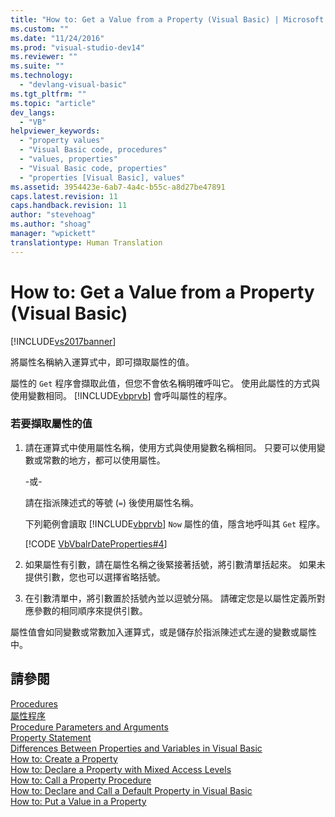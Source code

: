```yaml
---
title: "How to: Get a Value from a Property (Visual Basic) | Microsoft Docs"
ms.custom: ""
ms.date: "11/24/2016"
ms.prod: "visual-studio-dev14"
ms.reviewer: ""
ms.suite: ""
ms.technology: 
  - "devlang-visual-basic"
ms.tgt_pltfrm: ""
ms.topic: "article"
dev_langs: 
  - "VB"
helpviewer_keywords: 
  - "property values"
  - "Visual Basic code, procedures"
  - "values, properties"
  - "Visual Basic code, properties"
  - "properties [Visual Basic], values"
ms.assetid: 3954423e-6ab7-4a4c-b55c-a8d27be47891
caps.latest.revision: 11
caps.handback.revision: 11
author: "stevehoag"
ms.author: "shoag"
manager: "wpickett"
translationtype: Human Translation
---
```

# How to: Get a Value from a Property (Visual Basic)
[!INCLUDE[vs2017banner](../../../../csharp/includes/vs2017banner.md)]

將屬性名稱納入運算式中，即可擷取屬性的值。  
  
 屬性的 `Get` 程序會擷取此值，但您不會依名稱明確呼叫它。  使用此屬性的方式與使用變數相同。  [!INCLUDE[vbprvb](../../../../csharp/programming-guide/concepts/linq/includes/vbprvb_md.md)] 會呼叫屬性的程序。  
  
### 若要擷取屬性的值  
  
1.  請在運算式中使用屬性名稱，使用方式與使用變數名稱相同。  只要可以使用變數或常數的地方，都可以使用屬性。  
  
     \-或\-  
  
     請在指派陳述式的等號 \(`=`\) 後使用屬性名稱。  
  
     下列範例會讀取 [!INCLUDE[vbprvb](../../../../csharp/programming-guide/concepts/linq/includes/vbprvb_md.md)] `Now` 屬性的值，隱含地呼叫其 `Get` 程序。  
  
     [!CODE [VbVbalrDateProperties#4](../CodeSnippet/VS_Snippets_VBCSharp/VbVbalrDateProperties#4)]  
  
2.  如果屬性有引數，請在屬性名稱之後緊接著括號，將引數清單括起來。  如果未提供引數，您也可以選擇省略括號。  
  
3.  在引數清單中，將引數置於括號內並以逗號分隔。  請確定您是以屬性定義所對應參數的相同順序來提供引數。  
  
 屬性值會如同變數或常數加入運算式，或是儲存於指派陳述式左邊的變數或屬性中。  
  
## 請參閱  
 [Procedures](../../../../visual-basic/programming-guide/language-features/procedures/index.md)   
 [屬性程序](../../../../visual-basic/programming-guide/language-features/procedures/property-procedures.md)   
 [Procedure Parameters and Arguments](../../../../visual-basic/programming-guide/language-features/procedures/procedure-parameters-and-arguments.md)   
 [Property Statement](../../../../visual-basic/language-reference/statements/property-statement.md)   
 [Differences Between Properties and Variables in Visual Basic](../../../../visual-basic/programming-guide/language-features/procedures/differences-between-properties-and-variables.md)   
 [How to: Create a Property](../../../../visual-basic/programming-guide/language-features/procedures/how-to-create-a-property.md)   
 [How to: Declare a Property with Mixed Access Levels](../../../../visual-basic/programming-guide/language-features/procedures/how-to-declare-a-property-with-mixed-access-levels.md)   
 [How to: Call a Property Procedure](../../../../visual-basic/programming-guide/language-features/procedures/how-to-call-a-property-procedure.md)   
 [How to: Declare and Call a Default Property in Visual Basic](../../../../visual-basic/programming-guide/language-features/procedures/how-to-declare-and-call-a-default-property.md)   
 [How to: Put a Value in a Property](../../../../visual-basic/programming-guide/language-features/procedures/how-to-put-a-value-in-a-property.md)